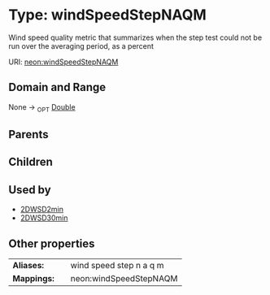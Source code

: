
# Type: windSpeedStepNAQM


Wind speed quality metric that summarizes when the step test could not be run over the averaging period, as a percent

URI: [neon:windSpeedStepNAQM](https://data.neonscience.org/windSpeedStepNAQM)


## Domain and Range

None ->  <sub>OPT</sub> [Double](types/Double.md)

## Parents


## Children


## Used by

 * [2DWSD2min](2DWSD2min.md)
 * [2DWSD30min](2DWSD30min.md)

## Other properties

|  |  |  |
| --- | --- | --- |
| **Aliases:** | | wind speed step n a q m |
| **Mappings:** | | neon:windSpeedStepNAQM |

